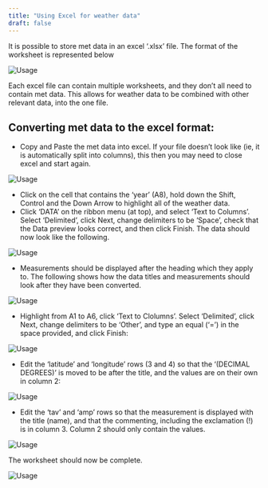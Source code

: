 ```yaml
---
title: "Using Excel for weather data"
draft: false
---
```


It is possible to store met data in an excel ‘.xlsx’ file.  The format of the worksheet is represented below

![Usage](/images/Usage.ExcelWeather1.png)  

Each excel file can contain multiple worksheets, and they don’t all need to contain met data.  This allows for weather data to be combined with other relevant data, into the one file.

## Converting met data to the excel format:

* Copy and Paste the met data into excel.  If your file doesn’t look like (ie, it is automatically split into columns), this then you may need to close excel and start again.

![Usage](/images/Usage.ExcelWeather2.png)  

* Click on the cell that contains the ‘year’ (A8), hold down the Shift, Control and the Down Arrow to highlight all of the weather data.
* Click ‘DATA’ on the ribbon menu (at top), and select ‘Text to Columns’.  Select ‘Delimited’, click Next, change delimiters to be ‘Space’, check that the Data preview looks correct, and then click Finish.  The data should now look like the following.

![Usage](/images/Usage.ExcelWeather3.png) 

* Measurements should be displayed after the heading which they apply to.  The following shows how the data titles and measurements should look after they have been converted.

![Usage](/images/Usage.ExcelWeather4.png) 

* Highlight from A1 to A6, click ‘Text to Clolumns’.  Select ‘Delimited’, click Next, change delimiters to be ‘Other’, and type an equal (‘=’) in the space provided, and click Finish:

![Usage](/images/Usage.ExcelWeather5.png) 

* Edit the ‘latitude’ and ‘longitude’ rows (3 and 4) so that the ‘(DECIMAL DEGREES)’ is moved to be after the title, and the values are on their own in column 2:

![Usage](/images/Usage.ExcelWeather6.png) 

* Edit the ‘tav’ and ‘amp’ rows so that the measurement is displayed with the title (name), and that the commenting, including the exclamation (!) is in column 3.  Column 2 should only contain the values.

![Usage](/images/Usage.ExcelWeather7.png) 

The worksheet should now be complete.

![Usage](/images/Usage.ExcelWeather8.png) 